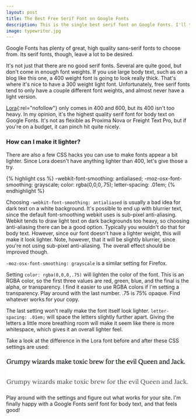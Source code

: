 ```yaml
---
layout: post
title: The Best Free Serif Font on Google Fonts
description: This is the single best serif font on Google Fonts. I'll tell you how to make it look even better.
image: typewriter.jpg
---
```


Google Fonts has plenty of great, high quality sans-serif fonts to choose from. Its serif fonts, though, leave a lot to be desired.

It's not just that there are no good serif fonts. Several are quite good, but don't come in enough font weights. If you use large body text, such as on a blog like this one, a 400 weight font is going to look really thick. That's where it's nice to have a 300 weight light font. Unfortunately, free serif fonts tend to only have a couple different font weights, and almost never have a light version.

[Lora](https://www.google.com/fonts/specimen/Lora){:rel="nofollow"} only comes in 400 and 600, but its 400 isn't too heavy. In my opinion, it's the highest quality serif font for body text on Google Fonts. It's not as flexible as Proxima Nova or Freight Text Pro, but if you're on a budget, it can pinch hit quite nicely.

### How can I make it lighter?

There are also a few CSS hacks you can use to make fonts appear a bit lighter. Since Lora doesn't have anything lighter than 400, let's give those a try.

{% highlight css %}
-webkit-font-smoothing: antialiased;
-moz-osx-font-smoothing: grayscale;
color: rgba(0,0,0,.75);
letter-spacing: .01em;
{% endhighlight %}

Choosing `-webkit-font-smoothing: antialiased` is usually a bad idea for dark text on a white background. It's possible to end up with blurrier text, since the default font-smoothing webkit uses is sub-pixel anti-aliasing. Webkit tends to draw light text on dark backgrounds too heavy, so choosing anti-aliasing there can be a good option. Typically you wouldn't do that for body text. However, since our font doesn't have a lighter weight, this will make it look lighter. Note, however, that it will be slightly blurrier, since you're not using sub-pixel anti-aliasing. The overall effect should be improved though.

`-moz-osx-font-smoothing: grayscale` is a similar setting for Firefox.

Setting `color: rgba(0,0,0,.75)` will lighten the color of the font. This is an RGBA color, so the first three values are red, green, blue, and the final is the alpha, or transparency. I find it easier to use RGBA colors if I'm setting a transparency. Play around with the last number. .75 is 75% opaque. Find whatever works for your copy.

The last setting won't really make the font itself look lighter. `letter-spacing: .01em;` will space the letters slightly further apart. Giving the letters a little more breathing room will make it seem like there is more whitespace, which gives it an overall lighter feel.

Take a look at the difference in the Lora font before and after these CSS settings are used:

![Serif font comparison](/images/serif-font-lighter.png)

Play around with the settings and figure out what works for your site. I'm finally happy with a Google Fonts serif font for body text, and that feels good!